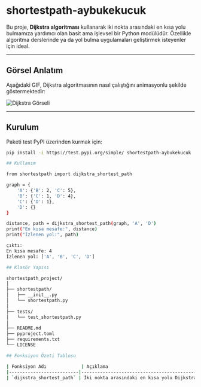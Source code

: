 # shortestpath-aybukekucuk

Bu proje, **Dijkstra algoritması** kullanarak iki nokta arasındaki en kısa yolu bulmamıza yardımcı olan basit ama işlevsel bir Python modülüdür. Özellikle algoritma derslerinde ya da yol bulma uygulamaları geliştirmek isteyenler için ideal.

---

## Görsel Anlatım

Aşağıdaki GIF, Dijkstra algoritmasının nasıl çalıştığını animasyonlu şekilde göstermektedir:

![Dijkstra Görseli](https://upload.wikimedia.org/wikipedia/commons/5/57/Dijkstra_Animation.gif)

---

## Kurulum

Paketi test PyPI üzerinden kurmak için:

```bash
pip install -i https://test.pypi.org/simple/ shortestpath-aybukekucuk

## Kullanım

from shortestpath import dijkstra_shortest_path

graph = {
    'A': {'B': 2, 'C': 5},
    'B': {'C': 1, 'D': 4},
    'C': {'D': 1},
    'D': {}
}

distance, path = dijkstra_shortest_path(graph, 'A', 'D')
print("En kısa mesafe:", distance)
print("İzlenen yol:", path)

çıktı:
En kısa mesafe: 4
İzlenen yol: ['A', 'B', 'C', 'D']

## Klasör Yapısı

shortestpath_project/
│
├── shortestpath/
│   ├── __init__.py
│   └── shortestpath.py
│
├── tests/
│   └── test_shortestpath.py
│
├── README.md
├── pyproject.toml
├── requirements.txt
└── LICENSE

## Fonksiyon Özeti Tablosu

| Fonksiyon Adı             | Açıklama                                                   | Parametreler                          | Dönüş Değeri                        |
|--------------------------|------------------------------------------------------------|----------------------------------------|-------------------------------------|
| `dijkstra_shortest_path` | İki nokta arasındaki en kısa yolu Dijkstra algoritması ile bulur. | `graph: dict, start: str, end: str` | `(mesafe: int, yol: list[str])`     |
